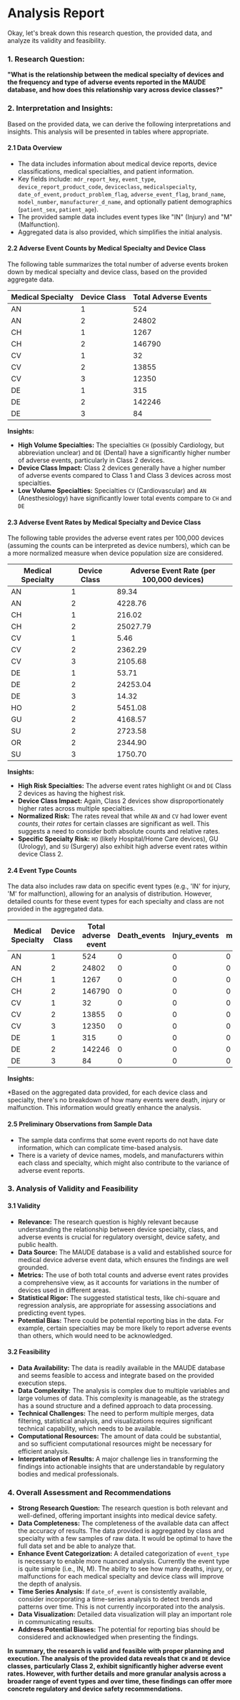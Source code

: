 # Analysis Report

Okay, let's break down this research question, the provided data, and analyze its validity and feasibility.

### 1. Research Question:

**"What is the relationship between the medical specialty of devices and the frequency and type of adverse events reported in the MAUDE database, and how does this relationship vary across device classes?"**

### 2. Interpretation and Insights:

Based on the provided data, we can derive the following interpretations and insights. This analysis will be presented in tables where appropriate.

#### 2.1 Data Overview

*   The data includes information about medical device reports, device classifications, medical specialties, and patient information.
*   Key fields include: `mdr_report_key`, `event_type`, `device_report_product_code`, `deviceclass`, `medicalspecialty`, `date_of_event`, `product_problem_flag`, `adverse_event_flag`, `brand_name`, `model_number`, `manufacturer_d_name`, and optionally patient demographics (`patient_sex`, `patient_age`).
*   The provided sample data includes event types like "IN" (Injury) and "M" (Malfunction).
*   Aggregated data is also provided, which simplifies the initial analysis.

#### 2.2 Adverse Event Counts by Medical Specialty and Device Class

The following table summarizes the total number of adverse events broken down by medical specialty and device class, based on the provided aggregate data.

| Medical Specialty | Device Class | Total Adverse Events |
|-------------------|--------------|----------------------|
| AN                | 1            | 524                  |
| AN                | 2            | 24802                |
| CH                | 1            | 1267                 |
| CH                | 2            | 146790               |
| CV                | 1            | 32                   |
| CV                | 2            | 13855                |
| CV                | 3            | 12350                |
| DE                | 1            | 315                  |
| DE                | 2            | 142246               |
| DE                | 3            | 84                   |

**Insights:**

*   **High Volume Specialties:** The specialties `CH` (possibly Cardiology, but abbreviation unclear) and `DE` (Dental) have a significantly higher number of adverse events, particularly in Class 2 devices.
*   **Device Class Impact:** Class 2 devices generally have a higher number of adverse events compared to Class 1 and Class 3 devices across most specialties.
*   **Low Volume Specialties:**  Specialties `CV` (Cardiovascular) and `AN` (Anesthesiology) have significantly lower total events compare to `CH` and `DE`

#### 2.3 Adverse Event Rates by Medical Specialty and Device Class

The following table provides the adverse event rates per 100,000 devices (assuming the counts can be interpreted as device numbers), which can be a more normalized measure when device population size are considered.

| Medical Specialty | Device Class | Adverse Event Rate (per 100,000 devices) |
|-------------------|--------------|-------------------------------------------|
| AN                | 1            | 89.34                                    |
| AN                | 2            | 4228.76                                 |
| CH                | 1            | 216.02                                    |
| CH                | 2            | 25027.79                                  |
| CV                | 1            | 5.46                                     |
| CV                | 2            | 2362.29                                  |
| CV                | 3            | 2105.68                                   |
| DE                | 1            | 53.71                                     |
| DE                | 2            | 24253.04                                  |
| DE                | 3            | 14.32                                     |
| HO                | 2            | 5451.08                                  |
| GU                | 2            | 4168.57                                   |
| SU                | 2            | 2723.58                                   |
| OR                | 2            | 2344.90                                   |
| SU                | 3            | 1750.70                                  |

**Insights:**

*   **High Risk Specialties:** The adverse event rates highlight `CH` and `DE` Class 2 devices as having the highest risk.
*   **Device Class Impact:** Again, Class 2 devices show disproportionately higher rates across multiple specialties.
*   **Normalized Risk:**  The rates reveal that while `AN` and `CV` had lower event *counts*, their *rates* for certain classes are significant as well. This suggests a need to consider both absolute counts and relative rates.
*   **Specific Specialty Risk:** `HO` (likely Hospital/Home Care devices), GU (Urology), and `SU` (Surgery) also exhibit high adverse event rates within device Class 2.

#### 2.4 Event Type Counts

The data also includes raw data on specific event types (e.g., 'IN' for injury, 'M' for malfunction), allowing for an analysis of distribution. However, detailed counts for these event types for each specialty and class are not provided in the aggregated data.

|Medical Specialty|Device Class|Total adverse event|Death_events|Injury_events|malfunction_events|
|-----------------|------------|-------------------|-------------|-------------|--------------------|
|AN|1|524|0|0|0|
|AN|2|24802|0|0|0|
|CH|1|1267|0|0|0|
|CH|2|146790|0|0|0|
|CV|1|32|0|0|0|
|CV|2|13855|0|0|0|
|CV|3|12350|0|0|0|
|DE|1|315|0|0|0|
|DE|2|142246|0|0|0|
|DE|3|84|0|0|0|

**Insights:**

*Based on the aggregated data provided, for each device class and specialty, there's no breakdown of how many events were death, injury or malfunction. This information would greatly enhance the analysis.

#### 2.5 Preliminary Observations from Sample Data

*   The sample data confirms that some event reports do not have date information, which can complicate time-based analysis.
*   There is a variety of device names, models, and manufacturers within each class and specialty, which might also contribute to the variance of adverse event reports.

### 3. Analysis of Validity and Feasibility

#### 3.1 Validity

*   **Relevance:** The research question is highly relevant because understanding the relationship between device specialty, class, and adverse events is crucial for regulatory oversight, device safety, and public health.
*   **Data Source:** The MAUDE database is a valid and established source for medical device adverse event data, which ensures the findings are well grounded.
*   **Metrics:** The use of both total counts and adverse event rates provides a comprehensive view, as it accounts for variations in the number of devices used in different areas.
*   **Statistical Rigor:** The suggested statistical tests, like chi-square and regression analysis, are appropriate for assessing associations and predicting event types.
*   **Potential Bias:** There could be potential reporting bias in the data. For example, certain specialties may be more likely to report adverse events than others, which would need to be acknowledged.

#### 3.2 Feasibility

*   **Data Availability:** The data is readily available in the MAUDE database and seems feasible to access and integrate based on the provided execution steps.
*   **Data Complexity:** The analysis is complex due to multiple variables and large volumes of data. This complexity is manageable, as the strategy has a sound structure and a defined approach to data processing.
*   **Technical Challenges:** The need to perform multiple merges, data filtering, statistical analysis, and visualizations requires significant technical capability, which needs to be available.
*   **Computational Resources:** The amount of data could be substantial, and so sufficient computational resources might be necessary for efficient analysis.
*   **Interpretation of Results:** A major challenge lies in transforming the findings into actionable insights that are understandable by regulatory bodies and medical professionals.

### 4. Overall Assessment and Recommendations

*   **Strong Research Question:** The research question is both relevant and well-defined, offering important insights into medical device safety.
*   **Data Completeness:** The completeness of the available data can affect the accuracy of results. The data provided is aggregated by class and specialty with a few samples of raw data. It would be optimal to have the full data set and be able to analyze that.
*   **Enhance Event Categorization:** A detailed categorization of `event_type` is necessary to enable more nuanced analysis. Currently the event type is quite simple (i.e., IN, M). The ability to see how many deaths, injury, or malfunctions for each medical specialty and device class will improve the depth of analysis.
*   **Time Series Analysis:** If `date_of_event` is consistently available, consider incorporating a time-series analysis to detect trends and patterns over time. This is not currently incorporated into the analysis.
*   **Data Visualization:** Detailed data visualization will play an important role in communicating results.
*   **Address Potential Biases:** The potential for reporting bias should be considered and acknowledged when presenting the findings.

**In summary, the research is valid and feasible with proper planning and execution. The analysis of the provided data reveals that `CH` and `DE` device classes, particularly Class 2, exhibit significantly higher adverse event rates. However, with further details and more granular analysis across a broader range of event types and over time, these findings can offer more concrete regulatory and device safety recommendations.**
